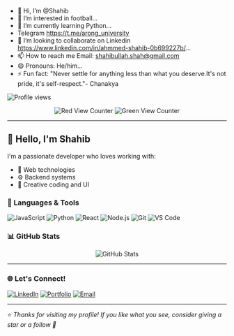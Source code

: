 - 👋 Hi, I’m @Shahib
- 👀 I’m interested in football...
- 🌱 I’m currently learning Python...
- Telegram https://t.me/arong_university
- 💞️ I’m looking to collaborate on Linkedin https://www.linkedin.com/in/ahmmed-shahib-0b699227b/...
- 📫 How to reach me Email: shahibullah.shah@gmail.com
- 😄 Pronouns: He/him...
- ⚡ Fun fact: "Never settle for anything less than what you deserve.It's not pride, it's self-respect."-
Chanakya

![Profile views](https://komarev.com/ghpvc/?username=Shahibullah&label=Profile%20views&color=ff0000&style=flat)



<!-- Profile Views -->
<p align="center">
  <img src="https://komarev.com/ghpvc/?username=Shahibullah
&label=Profile%20views&color=ff0000&style=flat" alt="Red View Counter"/>
  <img src="https://komarev.com/ghpvc/?username=Shahibullah
&label=Profile%20views&color=00ff00&style=flat" alt="Green View Counter"/>
</p>

---

## 👋 Hello, I'm Shahib

I'm a passionate developer who loves working with:
- 🚀 Web technologies
- ⚙️ Backend systems
- 🎨 Creative coding and UI

### 🔧 Languages & Tools
![JavaScript](https://img.shields.io/badge/-JavaScript-black?style=flat-square&logo=javascript)
![Python](https://img.shields.io/badge/-Python-black?style=flat-square&logo=python)
![React](https://img.shields.io/badge/-React-black?style=flat-square&logo=react)
![Node.js](https://img.shields.io/badge/-Node.js-black?style=flat-square&logo=node.js)
![Git](https://img.shields.io/badge/-Git-black?style=flat-square&logo=git)
![VS Code](https://img.shields.io/badge/-VS%20Code-black?style=flat-square&logo=visual-studio-code)

### 📊 GitHub Stats
<p align="center">
  <img src="https://github-readme-stats.vercel.app/api?username=Shahibullah&show_icons=true&theme=radical" alt="GitHub Stats"/>
</p>

---

### 🌐 Let's Connect!

[![LinkedIn](https://img.shields.io/badge/-LinkedIn-0077B5?style=flat-square&logo=linkedin&logoColor=white)](https://www.linkedin.com/in/ahmmed-shahib-0b699227b/)
[![Portfolio](https://img.shields.io/badge/-Portfolio-black?style=flat-square)](https://yourportfolio.com)
[![Email](https://img.shields.io/badge/-Email-red?style=flat-square&logo=gmail&logoColor=white)](shahibullah.shah@gmail.com)

---

⭐️ *Thanks for visiting my profile! If you like what you see, consider giving a star or a follow 🙂*
